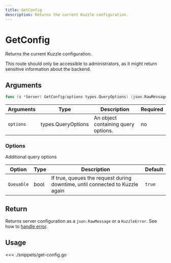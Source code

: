 ```yaml
---
title: GetConfig
description: Returns the current Kuzzle configuration.
---
```


# GetConfig

<SinceBadge version="1.0.0" />

Returns the current Kuzzle configuration.

<div class="alert alert-warning">
  This route should only be accessible to administrators, as it might return sensitive information about the backend.
</div>

## Arguments

```go
func (s *Server) GetConfig(options types.QueryOptions) (json.RawMessage, error)
```

| Arguments | Type               | Description                         | Required |
| --------- | ------------------ | ----------------------------------- | -------- |
| `options` | types.QueryOptions | An object containing query options. | no       |

### **Options**

Additional query options

| Option     | Type | Description                                                                  | Default |
| ---------- | ---- | ---------------------------------------------------------------------------- | ------- |
| `Queuable` | bool | If true, queues the request during downtime, until connected to Kuzzle again | `true`  |

## Return

Returns server configuration as a `json.RawMessage` or a `KuzzleError`. See how to [handle error](/sdk/go/1/error-handling).

## Usage

<<< ./snippets/get-config.go
